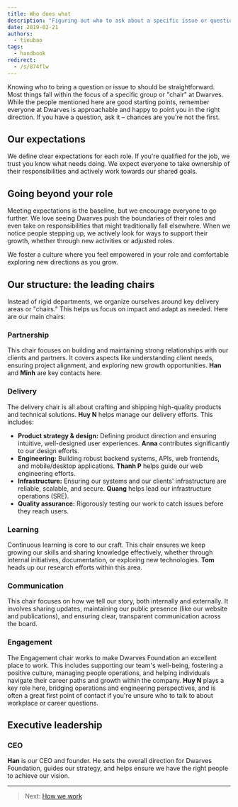 ```yaml
---
title: Who does what
description: "Figuring out who to ask about a specific issue or question shouldn't be a guessing game. This guide outlines our main areas of focus and who helps lead them."
date: 2019-02-21
authors:
  - tieubao
tags:
  - handbook
redirect:
  - /s/874flw
---
```


Knowing who to bring a question or issue to should be straightforward. Most things fall within the focus of a specific group or "chair" at Dwarves. While the people mentioned here are good starting points, remember everyone at Dwarves is approachable and happy to point you in the right direction. If you have a question, ask it – chances are you're not the first.

## Our expectations

We define clear expectations for each role. If you're qualified for the job, we trust you know what needs doing. We expect everyone to take ownership of their responsibilities and actively work towards our shared goals.

## Going beyond your role

Meeting expectations is the baseline, but we encourage everyone to go further. We love seeing Dwarves push the boundaries of their roles and even take on responsibilities that might traditionally fall elsewhere. When we notice people stepping up, we actively look for ways to support their growth, whether through new activities or adjusted roles.

We foster a culture where you feel empowered in your role and comfortable exploring new directions as you grow.

## Our structure: the leading chairs

Instead of rigid departments, we organize ourselves around key delivery areas or "chairs." This helps us focus on impact and adapt as needed. Here are our main chairs:

### Partnership

This chair focuses on building and maintaining strong relationships with our clients and partners. It covers aspects like understanding client needs, ensuring project alignment, and exploring new growth opportunities. **Han** and **Minh** are key contacts here.

### Delivery

The delivery chair is all about crafting and shipping high-quality products and technical solutions. **Huy N** helps manage our delivery efforts. This includes:

- **Product strategy & design:** Defining product direction and ensuring intuitive, well-designed user experiences. **Anna** contributes significantly to our design efforts.
- **Engineering:** Building robust backend systems, APIs, web frontends, and mobile/desktop applications. **Thanh P** helps guide our web engineering efforts.
- **Infrastructure:** Ensuring our systems and our clients' infrastructure are reliable, scalable, and secure. **Quang** helps lead our infrastructure operations (SRE).
- **Quality assurance:** Rigorously testing our work to catch issues before they reach users.

### Learning

Continuous learning is core to our craft. This chair ensures we keep growing our skills and sharing knowledge effectively, whether through internal initiatives, documentation, or exploring new technologies. **Tom** heads up our research efforts within this area.

### Communication

This chair focuses on how we tell our story, both internally and externally. It involves sharing updates, maintaining our public presence (like our website and publications), and ensuring clear, transparent communication across the board.

### Engagement

The Engagement chair works to make Dwarves Foundation an excellent place to work. This includes supporting our team's well-being, fostering a positive culture, managing people operations, and helping individuals navigate their career paths and growth within the company. **Huy N** plays a key role here, bridging operations and engineering perspectives, and is often a great first point of contact if you're unsure who to talk to about workplace or career questions.

## Executive leadership

### CEO

**Han** is our CEO and founder. He sets the overall direction for Dwarves Foundation, guides our strategy, and helps ensure we have the right people to achieve our vision.

---

> Next: [How we work](how-we-work.md)
